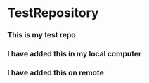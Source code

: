 # TestRepository
### This is my test repo
### I have added this in my local computer
### I have added this on remote
